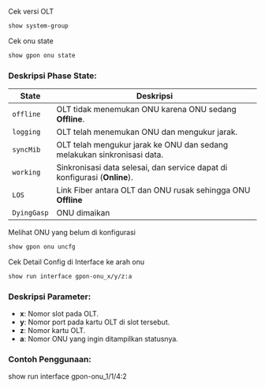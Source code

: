 Cek versi OLT
```bash
show system-group
```

Cek onu state
```bash
show gpon onu state
```
### Deskripsi Phase State:
| State | Deskripsi |
| --- | --- |
| `offline`   | OLT tidak menemukan ONU karena ONU sedang **Offline**. |
| `logging`   | OLT telah menemukan ONU dan mengukur jarak. |
| `syncMib`   | OLT telah mengukur jarak ke ONU dan sedang melakukan sinkronisasi data. |
| `working`   | Sinkronisasi data selesai, dan service dapat di konfigurasi (**Online**). |
| `LOS`       | Link Fiber antara OLT dan ONU rusak sehingga ONU **Offline** |
| `DyingGasp` | ONU dimaikan |

Melihat ONU yang belum di konfigurasi
```bash
show gpon onu uncfg
```

Cek Detail Config di Interface ke arah onu
```bash
show run interface gpon-onu_x/y/z:a
```
### Deskripsi Parameter:
- **x**: Nomor slot pada OLT.
- **y**: Nomor port pada kartu OLT di slot tersebut.
- **z**: Nomor kartu OLT.
- **a**: Nomor ONU yang ingin ditampilkan statusnya.
### Contoh Penggunaan:
show run interface gpon-onu_1/1/4:2
